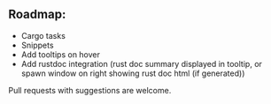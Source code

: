 ## Roadmap:
- Cargo tasks
- Snippets
- Add tooltips on hover
- Add rustdoc integration (rust doc summary displayed in tooltip, or spawn window on right showing rust doc html (if generated))

Pull requests with suggestions are welcome.
